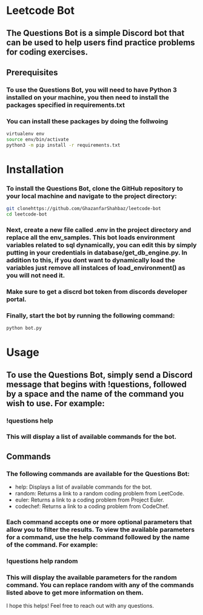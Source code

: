 # Leetcode Bot
## The Questions Bot is a simple Discord bot that can be used to help users find practice problems for coding exercises.

## Prerequisites
### To use the Questions Bot, you will need to have Python 3 installed on your machine, you then need to install the packages specified in requirements.txt
### You can install these packages by doing the follwoing
``` bash
virtualenv env
source env/bin/activate
python3 -m pip install -r requirements.txt
```

# Installation
### To install the Questions Bot, clone the GitHub repository to your local machine and navigate to the project directory:

``` bash
git clonehttps://github.com/GhazanfarShahbaz/leetcode-bot
cd leetcode-bot
```

### Next, create a new file called .env in the project directory and replace all the env_samples. This bot loads environment variables related to sql dynamically, you can edit this by simply putting in your credentials in database/get_db_engine.py. In addition to this, if you dont want to dynamically load the variables just remove all instalces of load_environment() as you will not need it. 

### Make sure to get a discrd bot token from discords developer portal.

### Finally, start the bot by running the following command:

``` bash
python bot.py
```

# Usage
## To use the Questions Bot, simply send a Discord message that begins with !questions, followed by a space and the name of the command you wish to use. For example:

### !questions help
### This will display a list of available commands for the bot.

## Commands
### The following commands are available for the Questions Bot:
- help: Displays a list of available commands for the bot.
- random: Returns a link to a random coding problem from LeetCode.
- euler: Returns a link to a coding problem from Project Euler.
- codechef: Returns a link to a coding problem from CodeChef.

### Each command accepts one or more optional parameters that allow you to filter the results. To view the available parameters for a command, use the help command followed by the name of the command. For example:

### !questions help random

### This will display the available parameters for the random command. You can replace random with any of the commands listed above to get more information on them.

I hope this helps! Feel free to reach out with any questions.
